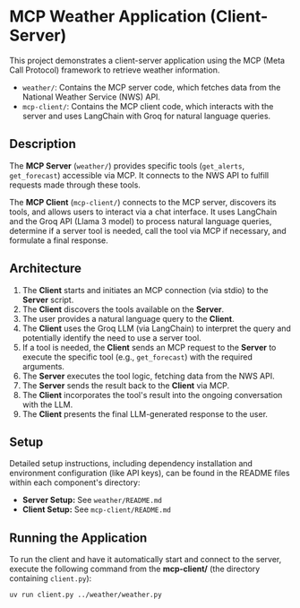 # MCP Weather Application (Client-Server)

This project demonstrates a client-server application using the MCP (Meta Call Protocol) framework to retrieve weather information.

*   `weather/`: Contains the MCP server code, which fetches data from the National Weather Service (NWS) API.
*   `mcp-client/`: Contains the MCP client code, which interacts with the server and uses LangChain with Groq for natural language queries.

## Description

The **MCP Server** (`weather/`) provides specific tools (`get_alerts`, `get_forecast`) accessible via MCP. It connects to the NWS API to fulfill requests made through these tools.

The **MCP Client** (`mcp-client/`) connects to the MCP server, discovers its tools, and allows users to interact via a chat interface. It uses LangChain and the Groq API (Llama 3 model) to process natural language queries, determine if a server tool is needed, call the tool via MCP if necessary, and formulate a final response.

## Architecture

1.  The **Client** starts and initiates an MCP connection (via stdio) to the **Server** script.
2.  The **Client** discovers the tools available on the **Server**.
3.  The user provides a natural language query to the **Client**.
4.  The **Client** uses the Groq LLM (via LangChain) to interpret the query and potentially identify the need to use a server tool.
5.  If a tool is needed, the **Client** sends an MCP request to the **Server** to execute the specific tool (e.g., `get_forecast`) with the required arguments.
6.  The **Server** executes the tool logic, fetching data from the NWS API.
7.  The **Server** sends the result back to the **Client** via MCP.
8.  The **Client** incorporates the tool's result into the ongoing conversation with the LLM.
9.  The **Client** presents the final LLM-generated response to the user.

## Setup

Detailed setup instructions, including dependency installation and environment configuration (like API keys), can be found in the README files within each component's directory:

*   **Server Setup:** See `weather/README.md`
*   **Client Setup:** See `mcp-client/README.md`

## Running the Application

To run the client and have it automatically start and connect to the server, execute the following command from the **mcp-client/** (the directory containing `client.py`):

```bash
uv run client.py ../weather/weather.py
```
